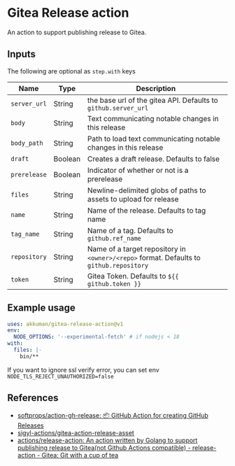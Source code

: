 # Gitea Release action

An action to support publishing release to Gitea.

## Inputs

The following are optional as `step.with` keys

| Name           | Type    | Description                                                                                 |
| -------------- | ------- | ------------------------------------------------------------------------------------------- |
|  `server_url`  | String  | the base url of the gitea API. Defaults to `github.server_url`                              |
|  `body`        | String  | Text communicating notable changes in this release                                          |
|  `body_path`   | String  | Path to load text communicating notable changes in this release                             |
|  `draft`       | Boolean | Creates a draft release. Defaults to false                                                  |
|  `prerelease`  | Boolean | Indicator of whether or not is a prerelease                                                 |
|  `files`       | String  | Newline-delimited globs of paths to assets to upload for release                            |
|  `name`        | String  | Name of the release. Defaults to tag name                                                   |
|  `tag_name`    | String  | Name of a tag. Defaults to `github.ref_name`                                                |
|  `repository`  | String  | Name of a target repository in `<owner>/<repo>` format. Defaults to `github.repository`     |
|  `token`       | String  | Gitea Token. Defaults to `${{ github.token }}`                                              |

## Example usage

```yaml
uses: akkuman/gitea-release-action@v1
env:
  NODE_OPTIONS: '--experimental-fetch' # if nodejs < 18
with:
  files: |-
    bin/**
```

If you want to ignore ssl verify error, you can set env `NODE_TLS_REJECT_UNAUTHORIZED=false`

## References

- [softprops/action-gh-release: 📦 GitHub Action for creating GitHub Releases](https://github.com/softprops/action-gh-release)
- [sigyl-actions/gitea-action-release-asset](https://github.com/sigyl-actions/gitea-action-release-asset)
- [actions/release-action: An action written by Golang to support publishing release to Gitea(not Github Actions compatible) - release-action - Gitea: Git with a cup of tea](https://gitea.com/actions/release-action)
